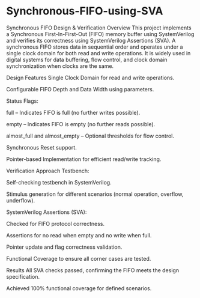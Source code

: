 # Synchronous-FIFO-using-SVA
Synchronous FIFO Design & Verification
Overview
This project implements a Synchronous First-In-First-Out (FIFO) memory buffer using SystemVerilog and verifies its correctness using SystemVerilog Assertions (SVA).
A synchronous FIFO stores data in sequential order and operates under a single clock domain for both read and write operations. It is widely used in digital systems for data buffering, flow control, and clock domain synchronization when clocks are the same.

Design Features
Single Clock Domain for read and write operations.

Configurable FIFO Depth and Data Width using parameters.

Status Flags:

full – Indicates FIFO is full (no further writes possible).

empty – Indicates FIFO is empty (no further reads possible).

almost_full and almost_empty – Optional thresholds for flow control.

Synchronous Reset support.

Pointer-based Implementation for efficient read/write tracking.

Verification Approach
Testbench:

Self-checking testbench in SystemVerilog.

Stimulus generation for different scenarios (normal operation, overflow, underflow).

SystemVerilog Assertions (SVA):

Checked for FIFO protocol correctness.

Assertions for no read when empty and no write when full.

Pointer update and flag correctness validation.

Functional Coverage to ensure all corner cases are tested.

Results
All SVA checks passed, confirming the FIFO meets the design specification.

Achieved 100% functional coverage for defined scenarios.
